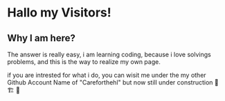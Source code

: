 # Hallo my Visitors! 

## Why I am here?

The answer is really easy, i am learning coding, because i love solvings problems, and this is the way to realize my own page.

if you are intrested for what i do, you can wisit me under the my other Github Account Name of "Careforthehl" but now still under construction 🚧 🏗 🔨 

